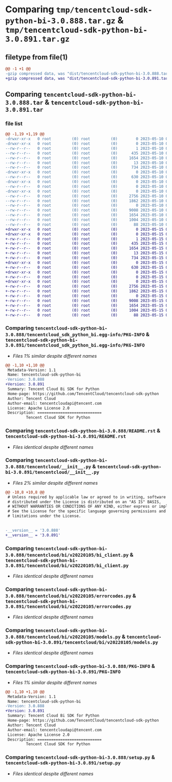 # Comparing `tmp/tencentcloud-sdk-python-bi-3.0.888.tar.gz` & `tmp/tencentcloud-sdk-python-bi-3.0.891.tar.gz`

## filetype from file(1)

```diff
@@ -1 +1 @@
-gzip compressed data, was "dist/tencentcloud-sdk-python-bi-3.0.888.tar", last modified: Wed May 10 01:49:58 2023, max compression
+gzip compressed data, was "dist/tencentcloud-sdk-python-bi-3.0.891.tar", last modified: Mon May 15 02:31:45 2023, max compression
```

## Comparing `tencentcloud-sdk-python-bi-3.0.888.tar` & `tencentcloud-sdk-python-bi-3.0.891.tar`

### file list

```diff
@@ -1,19 +1,19 @@
-drwxr-xr-x   0 root         (0) root         (0)        0 2023-05-10 01:49:58.000000 tencentcloud-sdk-python-bi-3.0.888/
-drwxr-xr-x   0 root         (0) root         (0)        0 2023-05-10 01:49:58.000000 tencentcloud-sdk-python-bi-3.0.888/tencentcloud_sdk_python_bi.egg-info/
--rw-r--r--   0 root         (0) root         (0)        1 2023-05-10 01:49:58.000000 tencentcloud-sdk-python-bi-3.0.888/tencentcloud_sdk_python_bi.egg-info/dependency_links.txt
--rw-r--r--   0 root         (0) root         (0)      435 2023-05-10 01:49:58.000000 tencentcloud-sdk-python-bi-3.0.888/tencentcloud_sdk_python_bi.egg-info/SOURCES.txt
--rw-r--r--   0 root         (0) root         (0)     1654 2023-05-10 01:49:58.000000 tencentcloud-sdk-python-bi-3.0.888/tencentcloud_sdk_python_bi.egg-info/PKG-INFO
--rw-r--r--   0 root         (0) root         (0)       13 2023-05-10 01:49:58.000000 tencentcloud-sdk-python-bi-3.0.888/tencentcloud_sdk_python_bi.egg-info/top_level.txt
--rw-r--r--   0 root         (0) root         (0)      734 2023-05-10 01:49:58.000000 tencentcloud-sdk-python-bi-3.0.888/README.rst
-drwxr-xr-x   0 root         (0) root         (0)        0 2023-05-10 01:49:58.000000 tencentcloud-sdk-python-bi-3.0.888/tencentcloud/
--rw-r--r--   0 root         (0) root         (0)      630 2023-05-10 01:49:58.000000 tencentcloud-sdk-python-bi-3.0.888/tencentcloud/__init__.py
-drwxr-xr-x   0 root         (0) root         (0)        0 2023-05-10 01:49:58.000000 tencentcloud-sdk-python-bi-3.0.888/tencentcloud/bi/
--rw-r--r--   0 root         (0) root         (0)        0 2023-05-10 01:49:58.000000 tencentcloud-sdk-python-bi-3.0.888/tencentcloud/bi/__init__.py
-drwxr-xr-x   0 root         (0) root         (0)        0 2023-05-10 01:49:58.000000 tencentcloud-sdk-python-bi-3.0.888/tencentcloud/bi/v20220105/
--rw-r--r--   0 root         (0) root         (0)     2756 2023-05-10 01:49:58.000000 tencentcloud-sdk-python-bi-3.0.888/tencentcloud/bi/v20220105/bi_client.py
--rw-r--r--   0 root         (0) root         (0)     1862 2023-05-10 01:49:58.000000 tencentcloud-sdk-python-bi-3.0.888/tencentcloud/bi/v20220105/errorcodes.py
--rw-r--r--   0 root         (0) root         (0)        0 2023-05-10 01:49:58.000000 tencentcloud-sdk-python-bi-3.0.888/tencentcloud/bi/v20220105/__init__.py
--rw-r--r--   0 root         (0) root         (0)     9008 2023-05-10 01:49:58.000000 tencentcloud-sdk-python-bi-3.0.888/tencentcloud/bi/v20220105/models.py
--rw-r--r--   0 root         (0) root         (0)     1654 2023-05-10 01:49:58.000000 tencentcloud-sdk-python-bi-3.0.888/PKG-INFO
--rw-r--r--   0 root         (0) root         (0)     1004 2023-05-10 01:49:58.000000 tencentcloud-sdk-python-bi-3.0.888/setup.py
--rw-r--r--   0 root         (0) root         (0)       88 2023-05-10 01:49:58.000000 tencentcloud-sdk-python-bi-3.0.888/setup.cfg
+drwxr-xr-x   0 root         (0) root         (0)        0 2023-05-15 02:31:45.000000 tencentcloud-sdk-python-bi-3.0.891/
+drwxr-xr-x   0 root         (0) root         (0)        0 2023-05-15 02:31:45.000000 tencentcloud-sdk-python-bi-3.0.891/tencentcloud_sdk_python_bi.egg-info/
+-rw-r--r--   0 root         (0) root         (0)        1 2023-05-15 02:31:45.000000 tencentcloud-sdk-python-bi-3.0.891/tencentcloud_sdk_python_bi.egg-info/dependency_links.txt
+-rw-r--r--   0 root         (0) root         (0)      435 2023-05-15 02:31:45.000000 tencentcloud-sdk-python-bi-3.0.891/tencentcloud_sdk_python_bi.egg-info/SOURCES.txt
+-rw-r--r--   0 root         (0) root         (0)     1654 2023-05-15 02:31:45.000000 tencentcloud-sdk-python-bi-3.0.891/tencentcloud_sdk_python_bi.egg-info/PKG-INFO
+-rw-r--r--   0 root         (0) root         (0)       13 2023-05-15 02:31:45.000000 tencentcloud-sdk-python-bi-3.0.891/tencentcloud_sdk_python_bi.egg-info/top_level.txt
+-rw-r--r--   0 root         (0) root         (0)      734 2023-05-15 02:31:45.000000 tencentcloud-sdk-python-bi-3.0.891/README.rst
+drwxr-xr-x   0 root         (0) root         (0)        0 2023-05-15 02:31:45.000000 tencentcloud-sdk-python-bi-3.0.891/tencentcloud/
+-rw-r--r--   0 root         (0) root         (0)      630 2023-05-15 02:31:45.000000 tencentcloud-sdk-python-bi-3.0.891/tencentcloud/__init__.py
+drwxr-xr-x   0 root         (0) root         (0)        0 2023-05-15 02:31:45.000000 tencentcloud-sdk-python-bi-3.0.891/tencentcloud/bi/
+-rw-r--r--   0 root         (0) root         (0)        0 2023-05-15 02:31:45.000000 tencentcloud-sdk-python-bi-3.0.891/tencentcloud/bi/__init__.py
+drwxr-xr-x   0 root         (0) root         (0)        0 2023-05-15 02:31:45.000000 tencentcloud-sdk-python-bi-3.0.891/tencentcloud/bi/v20220105/
+-rw-r--r--   0 root         (0) root         (0)     2756 2023-05-15 02:31:45.000000 tencentcloud-sdk-python-bi-3.0.891/tencentcloud/bi/v20220105/bi_client.py
+-rw-r--r--   0 root         (0) root         (0)     1862 2023-05-15 02:31:45.000000 tencentcloud-sdk-python-bi-3.0.891/tencentcloud/bi/v20220105/errorcodes.py
+-rw-r--r--   0 root         (0) root         (0)        0 2023-05-15 02:31:45.000000 tencentcloud-sdk-python-bi-3.0.891/tencentcloud/bi/v20220105/__init__.py
+-rw-r--r--   0 root         (0) root         (0)     9008 2023-05-15 02:31:45.000000 tencentcloud-sdk-python-bi-3.0.891/tencentcloud/bi/v20220105/models.py
+-rw-r--r--   0 root         (0) root         (0)     1654 2023-05-15 02:31:45.000000 tencentcloud-sdk-python-bi-3.0.891/PKG-INFO
+-rw-r--r--   0 root         (0) root         (0)     1004 2023-05-15 02:31:45.000000 tencentcloud-sdk-python-bi-3.0.891/setup.py
+-rw-r--r--   0 root         (0) root         (0)       88 2023-05-15 02:31:45.000000 tencentcloud-sdk-python-bi-3.0.891/setup.cfg
```

### Comparing `tencentcloud-sdk-python-bi-3.0.888/tencentcloud_sdk_python_bi.egg-info/PKG-INFO` & `tencentcloud-sdk-python-bi-3.0.891/tencentcloud_sdk_python_bi.egg-info/PKG-INFO`

 * *Files 1% similar despite different names*

```diff
@@ -1,10 +1,10 @@
 Metadata-Version: 1.1
 Name: tencentcloud-sdk-python-bi
-Version: 3.0.888
+Version: 3.0.891
 Summary: Tencent Cloud Bi SDK for Python
 Home-page: https://github.com/TencentCloud/tencentcloud-sdk-python
 Author: Tencent Cloud
 Author-email: tencentcloudapi@tencent.com
 License: Apache License 2.0
 Description: ============================
         Tencent Cloud SDK for Python
```

### Comparing `tencentcloud-sdk-python-bi-3.0.888/README.rst` & `tencentcloud-sdk-python-bi-3.0.891/README.rst`

 * *Files identical despite different names*

### Comparing `tencentcloud-sdk-python-bi-3.0.888/tencentcloud/__init__.py` & `tencentcloud-sdk-python-bi-3.0.891/tencentcloud/__init__.py`

 * *Files 2% similar despite different names*

```diff
@@ -10,8 +10,8 @@
 # Unless required by applicable law or agreed to in writing, software
 # distributed under the License is distributed on an "AS IS" BASIS,
 # WITHOUT WARRANTIES OR CONDITIONS OF ANY KIND, either express or implied.
 # See the License for the specific language governing permissions and
 # limitations under the License.
 
 
-__version__ = '3.0.888'
+__version__ = '3.0.891'
```

### Comparing `tencentcloud-sdk-python-bi-3.0.888/tencentcloud/bi/v20220105/bi_client.py` & `tencentcloud-sdk-python-bi-3.0.891/tencentcloud/bi/v20220105/bi_client.py`

 * *Files identical despite different names*

### Comparing `tencentcloud-sdk-python-bi-3.0.888/tencentcloud/bi/v20220105/errorcodes.py` & `tencentcloud-sdk-python-bi-3.0.891/tencentcloud/bi/v20220105/errorcodes.py`

 * *Files identical despite different names*

### Comparing `tencentcloud-sdk-python-bi-3.0.888/tencentcloud/bi/v20220105/models.py` & `tencentcloud-sdk-python-bi-3.0.891/tencentcloud/bi/v20220105/models.py`

 * *Files identical despite different names*

### Comparing `tencentcloud-sdk-python-bi-3.0.888/PKG-INFO` & `tencentcloud-sdk-python-bi-3.0.891/PKG-INFO`

 * *Files 1% similar despite different names*

```diff
@@ -1,10 +1,10 @@
 Metadata-Version: 1.1
 Name: tencentcloud-sdk-python-bi
-Version: 3.0.888
+Version: 3.0.891
 Summary: Tencent Cloud Bi SDK for Python
 Home-page: https://github.com/TencentCloud/tencentcloud-sdk-python
 Author: Tencent Cloud
 Author-email: tencentcloudapi@tencent.com
 License: Apache License 2.0
 Description: ============================
         Tencent Cloud SDK for Python
```

### Comparing `tencentcloud-sdk-python-bi-3.0.888/setup.py` & `tencentcloud-sdk-python-bi-3.0.891/setup.py`

 * *Files identical despite different names*

